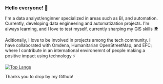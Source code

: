 ### Hello everyone! 👋

I'm a data analyst/enginner specialized in areas such as BI, and automation. Currently, developing data engineering and automatization projects. I'm always learning, and I love to test myself, currently sharping my GIS skills 🌍

Aditionally, I love to be involved in projects among the tech community. I have collaborated with Omdena, Humanitarian OpenStreetMap, and EFC; where I contribute in an international environemnt of people making a positive impact using technology ⚡

[![Top Langs](https://github-readme-stats.vercel.app/api/top-langs/?username=fserrey)](https://github.com/fserrey/github-readme-stats)

Thanks you to drop by my Github!

<!--
**fserrey/fserrey** is a ✨ _special_ ✨ repository because its `README.md` (this file) appears on your GitHub profile.

Here are some ideas to get you started:

- 🔭 I’m currently working on ...
- 🌱 I’m currently learning ...
- 👯 I’m looking to collaborate on ...
- 🤔 I’m looking for help with ...
- 💬 Ask me about ...
- 📫 How to reach me: ...
- 😄 Pronouns: ...
- ⚡ Fun fact: ...
-->

